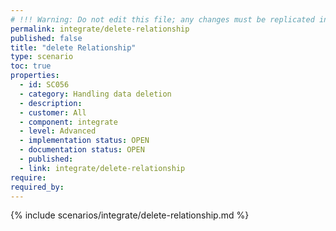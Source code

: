 ```yaml
---
# !!! Warning: Do not edit this file; any changes must be replicated in Excel !!!
permalink: integrate/delete-relationship
published: false
title: "delete Relationship"
type: scenario
toc: true
properties:
  - id: SC056
  - category: Handling data deletion
  - description:
  - customer: All
  - component: integrate
  - level: Advanced
  - implementation status: OPEN
  - documentation status: OPEN
  - published:
  - link: integrate/delete-relationship
require:
required_by:
---
```


{% include scenarios/integrate/delete-relationship.md %}
